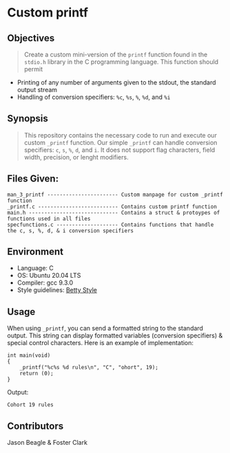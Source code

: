 # Custom printf
## Objectives
> Create a custom mini-version of the `printf` function found in the `stdio.h` library in the C programming language.
This function should permit
- Printing of any number of arguments given to the stdout, the standard output stream
- Handling of conversion specifiers: `%c`, `%s`, `%`, `%d`, and `%i`

## Synopsis
> This repository contains the necessary code to run and execute our custom `_printf` function. Our simple `_printf` can handle conversion specifiers: `c`, `s`, `%`, `d`, and `i`. It does not support flag characters, field width, precision, or lenght modifiers.

## Files Given:
```
man_3_printf ----------------------- Custom manpage for custom _printf function
_printf.c -------------------------- Contains custom printf function
main.h ----------------------------- Contains a struct & protoypes of functions used in all files
specfunctions.c -------------------- Contains functions that handle the c, s, %, d, & i conversion specifiers
```

## Environment
- Language: C
- OS: Ubuntu 20.04 LTS
- Compiler: gcc 9.3.0
- Style guidelines: [Betty Style](https://github.com/holbertonschool/Betty/wiki)

## Usage
When using `_printf`, you can send a formatted string to the standard output. This string can display formatted variables (conversion specifiers) & special control characters. Here is an example of implementation:
```
int main(void)
{
	_printf("%c%s %d rules\n", "C", "ohort", 19);
	return (0);
}
```
Output:
```
Cohort 19 rules
```

## Contributors
Jason Beagle & Foster Clark
